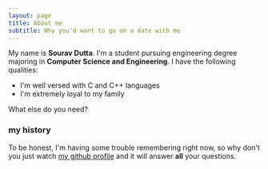 ```yaml
---
layout: page
title: About me
subtitle: Why you'd want to go on a date with me
---
```


My name is **Sourav Dutta**. I'm a student pursuing engineering degree majoring in **Computer Science and Engineering**. I have the following qualities:

- I'm well versed with C and C++ languages
- I'm extremely loyal to my family

What else do you need?

### my history

To be honest, I'm having some trouble remembering right now, so why don't you just watch [my github profile](https://github.com/souravdutta1998) and it will answer **all** your questions.
